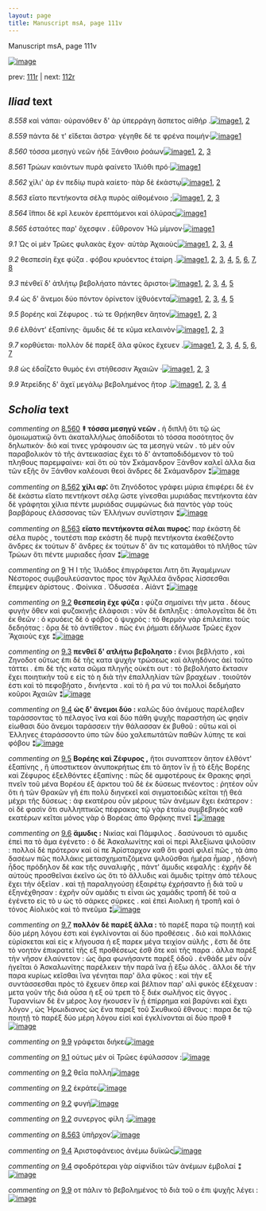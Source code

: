 ```yaml
---
layout: page
title: Manuscript msA, page 111v
---
```


Manuscript msA, page 111v

[![image](http://www.homermultitext.org/iipsrv?OBJ=IIP,1.0&FIF=/project/homer/pyramidal/deepzoom/hmt/vaimg/2017a/VA111VN_0614.tif&WID=100&CVT=JPEG)](http://www.homermultitext.org/ict2/?urn=urn:cite2:hmt:vaimg.2017a:VA111VN_0614)

prev:  [111r](../111r) | next:  [112r](../112r)

## *Iliad* text

*8.558* <a id="8.558"/> καὶ νάπαι· οὐρανόθεν δ' ὰρ ὑπερράγη ἄσπετος αἰθήρ .[![image](http://www.homermultitext.org/iipsrv?OBJ=IIP,1.0&FIF=/project/homer/pyramidal/deepzoom/hmt/vaimg/2017a/VA111VN_0614.tif&RGN=0.4314,0.2412,0.4625,0.0278&WID=1000&CVT=JPEG)](http://www.homermultitext.org/ict2/?urn=urn:cite2:hmt:vaimg.2017a:VA111VN_0614@0.4314,0.2412,0.4625,0.0278)[1](#msAil_8.360), [2](#msA_8.1)

*8.559* <a id="8.559"/> πάντα δὲ τ' εἴδεται ἄστρα· γέγηθε δέ τε φρένα ποιμήν·[![image](http://www.homermultitext.org/iipsrv?OBJ=IIP,1.0&FIF=/project/homer/pyramidal/deepzoom/hmt/vaimg/2017a/VA111VN_0614.tif&RGN=0.4625,0.263,0.4324,0.0285&WID=1000&CVT=JPEG)](http://www.homermultitext.org/ict2/?urn=urn:cite2:hmt:vaimg.2017a:VA111VN_0614@0.4625,0.263,0.4324,0.0285)[1](#msA_8.1)

*8.560* <a id="8.560"/> τόσσα μεσηγὺ νεῶν ἠδὲ Ξάνθοιο ῥοάων[![image](http://www.homermultitext.org/iipsrv?OBJ=IIP,1.0&FIF=/project/homer/pyramidal/deepzoom/hmt/vaimg/2017a/VA111VN_0614.tif&RGN=0.4464,0.281,0.3984,0.0301&WID=1000&CVT=JPEG)](http://www.homermultitext.org/ict2/?urn=urn:cite2:hmt:vaimg.2017a:VA111VN_0614@0.4464,0.281,0.3984,0.0301)[1](#msA_8.355), [2](#msAim_8.358), [3](#msA_8.1)

*8.561* <a id="8.561"/> Τρώων καιόντων πυρὰ 					φαίνετο Ἰ̈λιόθι πρό·[![image](http://www.homermultitext.org/iipsrv?OBJ=IIP,1.0&FIF=/project/homer/pyramidal/deepzoom/hmt/vaimg/2017a/VA111VN_0614.tif&RGN=0.4605,0.3005,0.3984,0.0301&WID=1000&CVT=JPEG)](http://www.homermultitext.org/ict2/?urn=urn:cite2:hmt:vaimg.2017a:VA111VN_0614@0.4605,0.3005,0.3984,0.0301)[1](#msA_8.1)

*8.562* <a id="8.562"/> χίλι' ὰρ ἐν πεδίῳ πυρὰ καίετο· πὰρ δὲ ἑκάστῳ[![image](http://www.homermultitext.org/iipsrv?OBJ=IIP,1.0&FIF=/project/homer/pyramidal/deepzoom/hmt/vaimg/2017a/VA111VN_0614.tif&RGN=0.4535,0.3178,0.4114,0.0316&WID=1000&CVT=JPEG)](http://www.homermultitext.org/ict2/?urn=urn:cite2:hmt:vaimg.2017a:VA111VN_0614@0.4535,0.3178,0.4114,0.0316)[1](#msA_8.356), [2](#msA_8.1)

*8.563* <a id="8.563"/> εἵατο πεντήκοντα σέλᾳ πυρὸς αἰθομένοιο ;[![image](http://www.homermultitext.org/iipsrv?OBJ=IIP,1.0&FIF=/project/homer/pyramidal/deepzoom/hmt/vaimg/2017a/VA111VN_0614.tif&RGN=0.4695,0.3373,0.3984,0.0301&WID=1000&CVT=JPEG)](http://www.homermultitext.org/ict2/?urn=urn:cite2:hmt:vaimg.2017a:VA111VN_0614@0.4695,0.3373,0.3984,0.0301)[1](#msA_8.1), [2](#msA_8.357), [3](#msAim_8.359)

*8.564* <a id="8.564"/> ἵ̈πποι δὲ κρῖ λευκὸν ἐρεπτόμενοι καὶ ὀλύρας[![image](http://www.homermultitext.org/iipsrv?OBJ=IIP,1.0&FIF=/project/homer/pyramidal/deepzoom/hmt/vaimg/2017a/VA111VN_0614.tif&RGN=0.4695,0.3546,0.3884,0.0331&WID=1000&CVT=JPEG)](http://www.homermultitext.org/ict2/?urn=urn:cite2:hmt:vaimg.2017a:VA111VN_0614@0.4695,0.3546,0.3884,0.0331)[1](#msA_8.1)

*8.565* <a id="8.565"/> ἑσταότες παρ' ὄχεσφιν . ἐΰθρονον Ἠῶ μίμνον·[![image](http://www.homermultitext.org/iipsrv?OBJ=IIP,1.0&FIF=/project/homer/pyramidal/deepzoom/hmt/vaimg/2017a/VA111VN_0614.tif&RGN=0.4675,0.3734,0.3884,0.0331&WID=1000&CVT=JPEG)](http://www.homermultitext.org/ict2/?urn=urn:cite2:hmt:vaimg.2017a:VA111VN_0614@0.4675,0.3734,0.3884,0.0331)[1](#msA_8.1)

*9.1* <a id="9.1"/> Ὡς οἱ μὲν Τρῶες φυλακὰς ἔχον· αὐτὰρ Ἀχαιοὺς[![image](http://www.homermultitext.org/iipsrv?OBJ=IIP,1.0&FIF=/project/homer/pyramidal/deepzoom/hmt/vaimg/2017a/VA111VN_0614.tif&RGN=0.4104,0.5387,0.4805,0.0323&WID=1000&CVT=JPEG)](http://www.homermultitext.org/ict2/?urn=urn:cite2:hmt:vaimg.2017a:VA111VN_0614@0.4104,0.5387,0.4805,0.0323)[1](#msA_9.2), [2](#msA_9.667), [3](#msAil_9.14), [4](#msA_9.1)

*9.2* <a id="9.2"/> θεσπεσίη ἔχε φύζα . φόβου κρυόεντος ἑταίρη .[![image](http://www.homermultitext.org/iipsrv?OBJ=IIP,1.0&FIF=/project/homer/pyramidal/deepzoom/hmt/vaimg/2017a/VA111VN_0614.tif&RGN=0.4735,0.5635,0.4424,0.0278&WID=1000&CVT=JPEG)](http://www.homermultitext.org/ict2/?urn=urn:cite2:hmt:vaimg.2017a:VA111VN_0614@0.4735,0.5635,0.4424,0.0278)[1](#msA_9.667), [2](#msAil_9.18), [3](#msAil_9.19), [4](#msAil_9.15), [5](#msA_9.3), [6](#msAil_9.16), [7](#msAil_9.17), [8](#msA_9.1)

*9.3* <a id="9.3"/> πένθεϊ δ' ἀτλήτῳ βεβολήατο πάντες ἄριστοι·[![image](http://www.homermultitext.org/iipsrv?OBJ=IIP,1.0&FIF=/project/homer/pyramidal/deepzoom/hmt/vaimg/2017a/VA111VN_0614.tif&RGN=0.4755,0.5845,0.4444,0.0255&WID=1000&CVT=JPEG)](http://www.homermultitext.org/ict2/?urn=urn:cite2:hmt:vaimg.2017a:VA111VN_0614@0.4755,0.5845,0.4444,0.0255)[1](#msA_9.667), [2](#msAil_9.21), [3](#msA_9.4), [4](#msAil_9.20), [5](#msA_9.1)

*9.4* <a id="9.4"/> ὡς δ' ἄνεμοι δύο πόντον ὀρίνετον ἰ̈χθυόεντα[![image](http://www.homermultitext.org/iipsrv?OBJ=IIP,1.0&FIF=/project/homer/pyramidal/deepzoom/hmt/vaimg/2017a/VA111VN_0614.tif&RGN=0.4705,0.6003,0.4154,0.024&WID=1000&CVT=JPEG)](http://www.homermultitext.org/ict2/?urn=urn:cite2:hmt:vaimg.2017a:VA111VN_0614@0.4705,0.6003,0.4154,0.024)[1](#msA_9.667), [2](#msAim_9.9), [3](#msAim_9.10), [4](#msA_9.5), [5](#msA_9.1)

*9.5* <a id="9.5"/> βορέης καὶ Ζέφυρος . τώ τε Θρῄκηθεν ἄητον[![image](http://www.homermultitext.org/iipsrv?OBJ=IIP,1.0&FIF=/project/homer/pyramidal/deepzoom/hmt/vaimg/2017a/VA111VN_0614.tif&RGN=0.4755,0.6206,0.4284,0.0233&WID=1000&CVT=JPEG)](http://www.homermultitext.org/ict2/?urn=urn:cite2:hmt:vaimg.2017a:VA111VN_0614@0.4755,0.6206,0.4284,0.0233)[1](#msA_9.667), [2](#msA_9.6), [3](#msA_9.1)

*9.6* <a id="9.6"/> ἐλθόντ' ἐξαπίνης· ἄμυδις δέ τε κῦμα κελαινὸν·[![image](http://www.homermultitext.org/iipsrv?OBJ=IIP,1.0&FIF=/project/homer/pyramidal/deepzoom/hmt/vaimg/2017a/VA111VN_0614.tif&RGN=0.4775,0.6394,0.4294,0.027&WID=1000&CVT=JPEG)](http://www.homermultitext.org/ict2/?urn=urn:cite2:hmt:vaimg.2017a:VA111VN_0614@0.4775,0.6394,0.4294,0.027)[1](#msA_9.667), [2](#msA_9.7), [3](#msA_9.1)

*9.7* <a id="9.7"/> κορθύεται· πολλὸν δὲ παρὲξ ἅλα φῦκος ἔχευεν .[![image](http://www.homermultitext.org/iipsrv?OBJ=IIP,1.0&FIF=/project/homer/pyramidal/deepzoom/hmt/vaimg/2017a/VA111VN_0614.tif&RGN=0.4765,0.6597,0.4344,0.027&WID=1000&CVT=JPEG)](http://www.homermultitext.org/ict2/?urn=urn:cite2:hmt:vaimg.2017a:VA111VN_0614@0.4765,0.6597,0.4344,0.027)[1](#msA_9.667), [2](#msAil_9.24), [3](#msA_9.8), [4](#msAil_9.22), [5](#msAint_9.12), [6](#msAil_9.23), [7](#msA_9.1)

*9.8* <a id="9.8"/> ὡς ἐδαΐζετο θυμὸς ἐνι στήθεσσιν Ἀχαιῶν ·[![image](http://www.homermultitext.org/iipsrv?OBJ=IIP,1.0&FIF=/project/homer/pyramidal/deepzoom/hmt/vaimg/2017a/VA111VN_0614.tif&RGN=0.4775,0.6777,0.4084,0.024&WID=1000&CVT=JPEG)](http://www.homermultitext.org/ict2/?urn=urn:cite2:hmt:vaimg.2017a:VA111VN_0614@0.4775,0.6777,0.4084,0.024)[1](#msA_9.667), [2](#msAil_9.25), [3](#msA_9.1)

*9.9* <a id="9.9"/> Ἀτρείδης δ' ἄχεϊ μεγάλῳ βεβολημένος ῆτορ .[![image](http://www.homermultitext.org/iipsrv?OBJ=IIP,1.0&FIF=/project/homer/pyramidal/deepzoom/hmt/vaimg/2017a/VA111VN_0614.tif&RGN=0.4795,0.6972,0.4134,0.0278&WID=1000&CVT=JPEG)](http://www.homermultitext.org/ict2/?urn=urn:cite2:hmt:vaimg.2017a:VA111VN_0614@0.4795,0.6972,0.4134,0.0278)[1](#msA_9.667), [2](#msAext_9.13), [3](#msAim_9.11), [4](#msA_9.1)

## *Scholia* text

*commenting on* [8.560](#8.560)  <a id="msA_8.355"/> **‡ τόσσα μεσηγύ νεῶν .** ἡ διπλῆ ὅτι τῷ ὡς ὁμοιωματικῷ ὄντι ἀκαταλλήλως ἀποδίδοται τὸ τόσσα ποσότητος ὂν δηλωτικόν· διὸ καί τινες γράφουσιν ὡς τα μεσηγὺ νεῶν . τὸ μὲν οὖν παραβολικὸν τὸ τῆς ἀντεικασίας ἔχει τὸ δ' ἀνταποδιδόμενον τὸ τοῦ πληθους παρεμφαίνει· καὶ ὅτι οὐ τὸν Σκάμανδρον Ξάνθον καλεῖ ἀλλα δια τῶν εξῆς ὃν Ξάνθον καλέουσι θεοὶ ἄνδρες δὲ Σκάμανδρον ⁑[![image](http://www.homermultitext.org/iipsrv?OBJ=IIP,1.0&FIF=/project/homer/pyramidal/deepzoom/hmt/vaimg/2017a/VA111VN_0614.tif&RGN=0.1884,0.1235,0.6944,0.0739&WID=1000&CVT=JPEG)](http://www.homermultitext.org/ict2/?urn=urn:cite2:hmt:vaimg.2017a:VA111VN_0614@0.1884,0.1235,0.6944,0.0739)

*commenting on* [8.562](#8.562)  <a id="msA_8.356"/> **χίλι αρ⁚** ὅτι Ζηνόδοτος γράφει μύρια ἐπιφέρει δὲ ἐν δὲ ἑκάστω εἵατο πεντήκοντ σέλᾳ ὥστε γίνεσθαι μυριάδας πεντήκοντα ἐὰν δὲ γράφηται χίλια πέντε μυριάδας συμφώνως διὰ παντὸς γὰρ τοὺς βαρβάρους ἐλάσσονας τῶν Ἑλλήνων συνἵστησιν ⁑[![image](http://www.homermultitext.org/iipsrv?OBJ=IIP,1.0&FIF=/project/homer/pyramidal/deepzoom/hmt/vaimg/2017a/VA111VN_0614.tif&RGN=0.1856,0.1769,0.7068,0.0538&WID=1000&CVT=JPEG)](http://www.homermultitext.org/ict2/?urn=urn:cite2:hmt:vaimg.2017a:VA111VN_0614@0.1856,0.1769,0.7068,0.0538)

*commenting on* [8.563](#8.563)  <a id="msA_8.357"/> **εἵατο πεντήκοντα σέλαι πυρος⁚** παρ ἑκάστη δὲ σέλα πυρὸς , τουτέστι παρ εκάστη δὲ πυρᾷ πεντήκοντα ἐκαθέζοντο ἄνδρες ἐκ τούτων δ' ἄνδρες ἐκ τούτων δ' ἄν τις καταμάθοι τὸ πλῆθος τῶν Τρώων ὅτι πέντε μυριαδες ἦσαν ⁑[![image](http://www.homermultitext.org/iipsrv?OBJ=IIP,1.0&FIF=/project/homer/pyramidal/deepzoom/hmt/vaimg/2017a/VA111VN_0614.tif&RGN=0.1964,0.2046,0.688,0.0712&WID=1000&CVT=JPEG)](http://www.homermultitext.org/ict2/?urn=urn:cite2:hmt:vaimg.2017a:VA111VN_0614@0.1964,0.2046,0.688,0.0712)

*commenting on* [9](#9)  <a id="msA_9.1.comment"/> Ἡ Ι τῆς Ἱλιάδος ἐπιγράφεται Λιτη ὅτι Ἀγαμέμνων Νέστορος συμβουλεύσαντος προς τὸν Ἀχιλλέα ἄνδρας λίσσεσθαι ἔπεμψεν ἀρίστους . Φοίνικα . Ὀδυσσέα . Αἰάντ ⁑[![image](http://www.homermultitext.org/iipsrv?OBJ=IIP,1.0&FIF=/project/homer/pyramidal/deepzoom/hmt/vaimg/2017a/VA111VN_0614.tif&RGN=0.1722,0.2637,0.2623,0.0518&WID=1000&CVT=JPEG)](http://www.homermultitext.org/ict2/?urn=urn:cite2:hmt:vaimg.2017a:VA111VN_0614@0.1722,0.2637,0.2623,0.0518)

*commenting on* [9.2](#9.2)  <a id="msA_9.3"/> **θεσπεσίη ἔχε φύζα :** φύζα σημαίνει τὴν μετα . δέους φυγὴν ὅθεν καὶ φυζακινῇς ἐλάφοισι : νῦν δὲ ἔκπληξις : ἀπολογεῖται δὲ ὅτι ἐκ θεῶν : ὁ κρυόεις δὲ ὁ φόβος ὁ ψυχρὸς : τὸ θερμὸν γὰρ ἐπιλείπει τοὺς δεδηότας : ὅρα δὲ τὸ ἀντίθετον . πῶς ἐνι ῥήματι ἐδήλωσε Τρῶες ἔχον Ἄχαιοὺς εχε ⁑[![image](http://www.homermultitext.org/iipsrv?OBJ=IIP,1.0&FIF=/project/homer/pyramidal/deepzoom/hmt/vaimg/2017a/VA111VN_0614.tif&RGN=0.1842,0.3539,0.2372,0.0872&WID=1000&CVT=JPEG)](http://www.homermultitext.org/ict2/?urn=urn:cite2:hmt:vaimg.2017a:VA111VN_0614@0.1842,0.3539,0.2372,0.0872)

*commenting on* [9.3](#9.3)  <a id="msA_9.4"/> **πενθεϊ δ' ατλήτω βεβοληατο :** ἔνιοι βεβλήατο , καὶ Ζηνοδοτ οὕτως ἐπι δὲ τῆς κατα ψυχὴν τρώσεως καὶ ἀλγηδόνος ἀεὶ τοῦτο τάττει . ἐπι δὲ τῆς κατα σῶμα πληγῆς οὐκέτι ουτ : τὸ βεβολήατο ἔκτασιν ἔχει ποιητικὴν τοῦ ε εἰς τὸ η διὰ τὴν ἐπαλληλίαν τῶν βραχέων . τοιοῦτόν ἐστι καὶ τὸ πεφοβήατο , δινήεντα . καὶ τὸ ῆ ρα νύ τοι πολλοὶ δεδμήατο κοῦροι Ἀχαιῶν ⁑[![image](http://www.homermultitext.org/iipsrv?OBJ=IIP,1.0&FIF=/project/homer/pyramidal/deepzoom/hmt/vaimg/2017a/VA111VN_0614.tif&RGN=0.1842,0.4343,0.2462,0.1134&WID=1000&CVT=JPEG)](http://www.homermultitext.org/ict2/?urn=urn:cite2:hmt:vaimg.2017a:VA111VN_0614@0.1842,0.4343,0.2462,0.1134)

*commenting on* [9.4](#9.4)  <a id="msA_9.5"/> **ὡς δ' ἄνεμοι δύο :** καλῶς δύο ἀνέμους παρέλαβεν ταράσσοντας τὸ πέλαγος ἵνα καὶ δύο πάθη ψυχῆς παραστήση ὡς φησὶν εἰωθασι δύο ἄνεμοι ταράσσειν τὴν θάλασσαν ἐκ βυθοῦ : οὕτω καὶ οἱ Ἑλληνες ἐταράσσοντο ὑπο τῶν δύο χαλεπωτάτῶν παθῶν λύπης τε καὶ φόβου ⁑[![image](http://www.homermultitext.org/iipsrv?OBJ=IIP,1.0&FIF=/project/homer/pyramidal/deepzoom/hmt/vaimg/2017a/VA111VN_0614.tif&RGN=0.1762,0.5409,0.2482,0.0947&WID=1000&CVT=JPEG)](http://www.homermultitext.org/ict2/?urn=urn:cite2:hmt:vaimg.2017a:VA111VN_0614@0.1762,0.5409,0.2482,0.0947)

*commenting on* [9.5](#9.5)  <a id="msA_9.6"/> **Βορέης καὶ Ζέφυρος ,** ἤτοι συναπτεον ἄητον ἐλθόντ' ἐξαπίνης , ἢ ὑποστικτεον ἀνυποκρήτως ἐπι τὸ ἄητον ἵν ᾖ τὸ ἑξῆς Βορέης καὶ Ζέφυρος ἐξελθόντες ἐξαπίνης : πῶς δὲ αμφοτέρους ἐκ Θρακης φησὶ πνεῖν τοῦ μένα Βορέου ἐξ άρκτου τοῦ δὲ ἐκ δύσεως πνέοντος : ῥητέον οὖν ὅτι ἡ τῶν Θρακῶν γῆ ἐπι πολὺ διηνεκεῖ καὶ σιγματοειδῶς κεῖται τῇ θεά μέχρι τῆς δύσεως : ἀφ εκατέρου οὖν μέρους τῶν ἀνέμων ἔχει ἑκάτερον : οἱ δὲ φασὶν ὅτι συλληπτικῶς πέφρακας τῷ γὰρ ἑταίω συμβεβηκός καθ εκατέρων κεῖται μόνος γὰρ ὁ Βορέας ἀπο Θρᾴκης πνεῖ ⁑[![image](http://www.homermultitext.org/iipsrv?OBJ=IIP,1.0&FIF=/project/homer/pyramidal/deepzoom/hmt/vaimg/2017a/VA111VN_0614.tif&RGN=0.1862,0.6258,0.7237,0.148&WID=1000&CVT=JPEG)](http://www.homermultitext.org/ict2/?urn=urn:cite2:hmt:vaimg.2017a:VA111VN_0614@0.1862,0.6258,0.7237,0.148)

*commenting on* [9.6](#9.6)  <a id="msA_9.7"/> **ἄμυδις :** Νικίας καὶ Πάμφιλος . δασύνουσι τὸ αμυδις ἐπεὶ πα τὸ ἅμα ἐγένετο : ὁ δὲ Ἀσκαλωνίτης καὶ οἱ περὶ Ἀλεξίωνα ψιλοῦσιν : πολλοὶ δὲ πρότερον καὶ οἱ πε Ἀρίσταρχον καθ ὅτι φασὶ φιλεῖ πῶς , τὰ ἀπο δασέων πῶς πολλάκις μετασχηματιζόμενα ψιλοῦσθαι ἡμέρα ἦμαρ , ἡδονὴ ἦδος πρόδηλον δὲ κακ τῆς συναλιφῆς , πάντ' ἄμυδις κεφαλῆς : ἐχρῆν δὲ αὐτοὺς προσθεῖναι ἐκεῖνο ὡς ὅτι τὸ ἄλλυδις καὶ ἄμυδις τρίτην ἀπὸ τέλους ἔχει τὴν ὀξεῖαν . καὶ τῇ παραληγούσῃ ἐξαιρέτῳ ἐχρήσαντο ᾗ διὰ τοῦ υ ἐξηνέχθησαν : ἐχρῆν οὖν αμάδις τι εἶναι ὡς χαμάδις τροπῆ δὲ τοῦ α ἐγένετο εἰς τὸ υ ὡς τὸ σάρκες σύρκες . καὶ ἐπεὶ Αιολικη ἡ τροπῆ καὶ ὁ τόνος Αἰολικὸς καὶ τὸ πνεῦμα ⁑[![image](http://www.homermultitext.org/iipsrv?OBJ=IIP,1.0&FIF=/project/homer/pyramidal/deepzoom/hmt/vaimg/2017a/VA111VN_0614.tif&RGN=0.1862,0.7333,0.7217,0.0999&WID=1000&CVT=JPEG)](http://www.homermultitext.org/ict2/?urn=urn:cite2:hmt:vaimg.2017a:VA111VN_0614@0.1862,0.7333,0.7217,0.0999)

*commenting on* [9.7](#9.7)  <a id="msA_9.8"/> **πολλὸν δὲ παρὲξ ἄλλα :** τὸ παρὲξ παρα τῷ ποιητῇ καὶ δύο μέρη λόγου ἐστι καὶ ἐγκλίνονται αἱ δύο προθέσεις . διὸ καὶ πολλάκις εὑρίσκεται καὶ εἰς κ λήγουσα ἡ εξ παρεκ μέγα τειχίον αὐλῆς , ἔστι δὲ ὅτε τὸ νοητὸν ἐπικρατεῖ τῆς εξ προθέσεως ἐσθ ὅτε καὶ τῆς παρα . ἀλλα παρὲξ τὴν νῆσον ἐλαύνετον : ὡς ἄρα φωνήσαντε παρὲξ ὁδοῦ . ἐνθάδε μὲν οὖν ἡγεῖται ὁ Ἀσκαλωνίτης παρέλκειν τὴν παρά ἵνα ᾖ ἕξω ἁλός . ἄλλοι δὲ τὴν παρα κυρίως κεῖσθαι ἵνα γένηται παρ' ἅλα φῦκος : καὶ τὴν εξ συντάσσεσθαι πρὸς τὸ ἔχευεν ὅπερ καὶ βέλτιον παρ' αλὶ φυκὸς ἐξέχευαν : μετα γοῦν τῆς διά οὖσα ἡ εξ οὐ τρεπ τὸ ξ διέκ σωλῆνος εἰς ἄγγος . Τυραννίων δὲ ἓν μέρος λογ ήκουσεν ἵν ᾖ ἐπίρρημα καὶ βαρύνει καὶ ἔχει λόγον , ὡς Ἡρωιδιανος ὡς ἔνα παρεξ τοῦ Σκυθικοῦ ἔθνους : παρα δε τῷ ποιητῇ τὸ παρέξ δύο μέρη λόγου εἰσὶ καὶ ἐγκλίνονται αἱ δύο προθ ‡[![image](http://www.homermultitext.org/iipsrv?OBJ=IIP,1.0&FIF=/project/homer/pyramidal/deepzoom/hmt/vaimg/2017a/VA111VN_0614.tif&RGN=0.1491,0.7941,0.7638,0.1119&WID=1000&CVT=JPEG)](http://www.homermultitext.org/ict2/?urn=urn:cite2:hmt:vaimg.2017a:VA111VN_0614@0.1491,0.7941,0.7638,0.1119)

*commenting on* [9.9](#9.9)  <a id="msAext_9.13.comment"/> γράφεται διήκει[![image](http://www.homermultitext.org/iipsrv?OBJ=IIP,1.0&FIF=/project/homer/pyramidal/deepzoom/hmt/vaimg/2017a/VA111VN_0614.tif&RGN=0.1471,0.7183,0.0631,0.0383&WID=1000&CVT=JPEG)](http://www.homermultitext.org/ict2/?urn=urn:cite2:hmt:vaimg.2017a:VA111VN_0614@0.1471,0.7183,0.0631,0.0383)

*commenting on* [9.1](#9.1)  <a id="msAil_9.14.comment"/> οὑτως μὲν οἱ Τρῶες ἐφύλασσον :[![image](http://www.homermultitext.org/iipsrv?OBJ=IIP,1.0&FIF=/project/homer/pyramidal/deepzoom/hmt/vaimg/2017a/VA111VN_0614.tif&RGN=0.5784,0.5429,0.1206,0.0115&WID=1000&CVT=JPEG)](http://www.homermultitext.org/ict2/?urn=urn:cite2:hmt:vaimg.2017a:VA111VN_0614@0.5784,0.5429,0.1206,0.0115)

*commenting on* [9.2](#9.2)  <a id="msAil_9.15.comment"/> θεῖα πολλη[![image](http://www.homermultitext.org/iipsrv?OBJ=IIP,1.0&FIF=/project/homer/pyramidal/deepzoom/hmt/vaimg/2017a/VA111VN_0614.tif&RGN=0.5082,0.5667,0.0465,0.0115&WID=1000&CVT=JPEG)](http://www.homermultitext.org/ict2/?urn=urn:cite2:hmt:vaimg.2017a:VA111VN_0614@0.5082,0.5667,0.0465,0.0115)

*commenting on* [9.2](#9.2)  <a id="msAil_9.16.comment"/> ἐκράτει[![image](http://www.homermultitext.org/iipsrv?OBJ=IIP,1.0&FIF=/project/homer/pyramidal/deepzoom/hmt/vaimg/2017a/VA111VN_0614.tif&RGN=0.5876,0.5637,0.0353,0.0108&WID=1000&CVT=JPEG)](http://www.homermultitext.org/ict2/?urn=urn:cite2:hmt:vaimg.2017a:VA111VN_0614@0.5876,0.5637,0.0353,0.0108)

*commenting on* [9.2](#9.2)  <a id="msAil_9.17.comment"/> φυγή[![image](http://www.homermultitext.org/iipsrv?OBJ=IIP,1.0&FIF=/project/homer/pyramidal/deepzoom/hmt/vaimg/2017a/VA111VN_0614.tif&RGN=0.6301,0.5634,0.0245,0.0108&WID=1000&CVT=JPEG)](http://www.homermultitext.org/ict2/?urn=urn:cite2:hmt:vaimg.2017a:VA111VN_0614@0.6301,0.5634,0.0245,0.0108)

*commenting on* [9.2](#9.2)  <a id="msAil_9.19.comment"/> συνεργος φίλη :[![image](http://www.homermultitext.org/iipsrv?OBJ=IIP,1.0&FIF=/project/homer/pyramidal/deepzoom/hmt/vaimg/2017a/VA111VN_0614.tif&RGN=0.8299,0.5607,0.0473,0.0096&WID=1000&CVT=JPEG)](http://www.homermultitext.org/ict2/?urn=urn:cite2:hmt:vaimg.2017a:VA111VN_0614@0.8299,0.5607,0.0473,0.0096)

*commenting on* [8.563](#8.563)  <a id="msAim_8.359.comment"/> ὑπῆρχον⁚[![image](http://www.homermultitext.org/iipsrv?OBJ=IIP,1.0&FIF=/project/homer/pyramidal/deepzoom/hmt/vaimg/2017a/VA111VN_0614.tif&RGN=0.4168,0.3476,0.0436,0.0273&WID=1000&CVT=JPEG)](http://www.homermultitext.org/ict2/?urn=urn:cite2:hmt:vaimg.2017a:VA111VN_0614@0.4168,0.3476,0.0436,0.0273)

*commenting on* [9.4](#9.4)  <a id="msAim_9.9.comment"/> Ἀριστοφάνειος ἀνέμω δυϊκῶς[![image](http://www.homermultitext.org/iipsrv?OBJ=IIP,1.0&FIF=/project/homer/pyramidal/deepzoom/hmt/vaimg/2017a/VA111VN_0614.tif&RGN=0.4104,0.6093,0.0701,0.0293&WID=1000&CVT=JPEG)](http://www.homermultitext.org/ict2/?urn=urn:cite2:hmt:vaimg.2017a:VA111VN_0614@0.4104,0.6093,0.0701,0.0293)

*commenting on* [9.4](#9.4)  <a id="msAim_9.10.comment"/> σφοδρότεραι γὰρ αἰφνίδιοι τῶν ἀνέμων ἐμβολαί ⁑[![image](http://www.homermultitext.org/iipsrv?OBJ=IIP,1.0&FIF=/project/homer/pyramidal/deepzoom/hmt/vaimg/2017a/VA111VN_0614.tif&RGN=0.4124,0.6506,0.0691,0.0503&WID=1000&CVT=JPEG)](http://www.homermultitext.org/ict2/?urn=urn:cite2:hmt:vaimg.2017a:VA111VN_0614@0.4124,0.6506,0.0691,0.0503)

*commenting on* [9.9](#9.9)  <a id="msAim_9.11.comment"/> οτ πάλιν τὸ βεβολημένος τὸ διὰ τοῦ ο ἐπι ψυχῆς λέγει :[![image](http://www.homermultitext.org/iipsrv?OBJ=IIP,1.0&FIF=/project/homer/pyramidal/deepzoom/hmt/vaimg/2017a/VA111VN_0614.tif&RGN=0.4134,0.704,0.0721,0.0301&WID=1000&CVT=JPEG)](http://www.homermultitext.org/ict2/?urn=urn:cite2:hmt:vaimg.2017a:VA111VN_0614@0.4134,0.704,0.0721,0.0301)